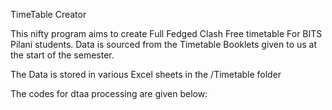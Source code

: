 TimeTable Creator

This nifty program aims to create Full Fedged Clash Free timetable For BITS Pilani students.
Data is sourced from the Timetable Booklets given to us at the start of the semester.

The Data is stored in various Excel sheets in the /Timetable folder

The codes for dtaa processing are given below:

